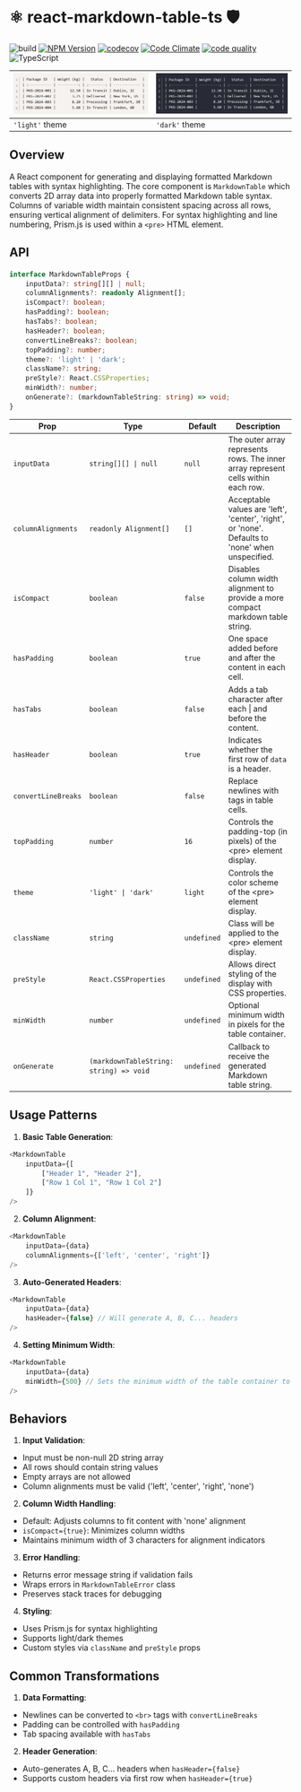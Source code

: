 # ⚛️ react-markdown-table-ts 🛡️

![build](https://github.com/keithwalsh/react-markdown-table-ts/actions/workflows/build.yml/badge.svg)
[![NPM Version](https://img.shields.io/npm/v/react-markdown-table-ts.svg)](https://www.npmjs.com/package/react-markdown-table-ts)
[![codecov](https://codecov.io/gh/keithwalsh/react-markdown-table-ts/branch/main/graph/badge.svg)](https://codecov.io/gh/keithwalsh/react-markdown-table-ts)
[![Code Climate](https://codeclimate.com/github/keithwalsh/react-markdown-table-ts/badges/gpa.svg)](https://codeclimate.com/github/keithwalsh/react-markdown-table-ts)
[![code quality](https://img.shields.io/codefactor/grade/github/keithwalsh/react-markdown-table-ts)](https://www.codefactor.io/repository/github/keithwalsh/react-markdown-table-ts)
![TypeScript](https://img.shields.io/badge/TypeScript-007ACC?style=flat-square&logo=typescript&logoColor=white)

| ![Light Theme Example](public/light.png) | ![Dark Theme Example](public/dark.png)  |
|------------------------------------------|-----------------------------------------|
| `'light'` theme                          | `'dark'` theme                          |

## Overview 
A React component for generating and displaying formatted Markdown tables with syntax highlighting. The core component is `MarkdownTable` which converts 2D array data into properly formatted Markdown table syntax. Columns of variable width maintain consistent spacing across all rows, ensuring vertical alignment of delimiters. For syntax highlighting and line numbering, Prism.js is used within a `<pre>` HTML element.

## API
```typescript
interface MarkdownTableProps {
    inputData?: string[][] | null;
    columnAlignments?: readonly Alignment[];
    isCompact?: boolean;
    hasPadding?: boolean;
    hasTabs?: boolean;
    hasHeader?: boolean;
    convertLineBreaks?: boolean;
    topPadding?: number;
    theme?: 'light' | 'dark';
    className?: string;
    preStyle?: React.CSSProperties;
    minWidth?: number;
    onGenerate?: (markdownTableString: string) => void;
}
```
| Prop                 | Type                                    | Default     | Description                                                                        |
|----------------------|-----------------------------------------|-------------|------------------------------------------------------------------------------------|
| `inputData`          | `string[][] \| null`                    | `null`      | The outer array represents rows. The inner array represent cells within each row. |
| `columnAlignments`   | `readonly Alignment[]`                  | `[]`	       | Acceptable values are 'left', 'center', 'right', or 'none'. Defaults to 'none' when unspecified. |
| `isCompact`          | `boolean`                               | `false`     | Disables column width alignment to provide a more compact markdown table string.   |
| `hasPadding`         | `boolean`                               | `true`      | One space added before and after the content in each cell.                         |
| `hasTabs`            | `boolean`                               | `false`     | Adds a tab character after each \| and before the content.                         |
| `hasHeader`          | `boolean`                               | `true`      | Indicates whether the first row of `data` is a header.                             |
| `convertLineBreaks`  | `boolean`                               | `false`     | Replace newlines with <br> tags in table cells.                                    |
| `topPadding`         | `number`                                | `16`        | Controls the padding-top (in pixels) of the \<pre\> element display.               |
| `theme`              | `'light' \| 'dark'`                     | `light`     | Controls the color scheme of the \<pre\> element display.                            |
| `className`          | `string`                                | `undefined` | Class will be applied to the \<pre\> element display.                                |
| `preStyle`           | `React.CSSProperties`                   | `undefined` | Allows direct styling of the display with CSS properties.                          |
| `minWidth`           | `number`                                | `undefined` | Optional minimum width in pixels for the table container.                          |
| `onGenerate`         | `(markdownTableString: string) => void` | `undefined` | Callback to receive the generated Markdown table string.                           |
## Usage Patterns

1. **Basic Table Generation**:
```typescript
<MarkdownTable
    inputData={[
        ["Header 1", "Header 2"],
        ["Row 1 Col 1", "Row 1 Col 2"]
    ]}
/>
```
2. **Column Alignment**:
```typescript
<MarkdownTable
    inputData={data}
    columnAlignments={['left', 'center', 'right']}
/>
```
3. **Auto-Generated Headers**:
```typescript
<MarkdownTable
    inputData={data}
    hasHeader={false} // Will generate A, B, C... headers
/>
```
4. **Setting Minimum Width**:
```typescript
<MarkdownTable
    inputData={data}
    minWidth={500} // Sets the minimum width of the table container to 500 pixels
/>
```

## Behaviors

1. **Input Validation**:
- Input must be non-null 2D string array
- All rows should contain string values
- Empty arrays are not allowed
- Column alignments must be valid ('left', 'center', 'right', 'none')

2. **Column Width Handling**:
- Default: Adjusts columns to fit content with 'none' alignment
- `isCompact={true}`: Minimizes column widths
- Maintains minimum width of 3 characters for alignment indicators

3. **Error Handling**:
- Returns error message string if validation fails
- Wraps errors in `MarkdownTableError` class
- Preserves stack traces for debugging

4. **Styling**:
- Uses Prism.js for syntax highlighting
- Supports light/dark themes
- Custom styles via `className` and `preStyle` props

## Common Transformations

1. **Data Formatting**:
- Newlines can be converted to `<br>` tags with `convertLineBreaks`
- Padding can be controlled with `hasPadding`
- Tab spacing available with `hasTabs`

2. **Header Generation**:
- Auto-generates A, B, C... headers when `hasHeader={false}`
- Supports custom headers via first row when `hasHeader={true}`
